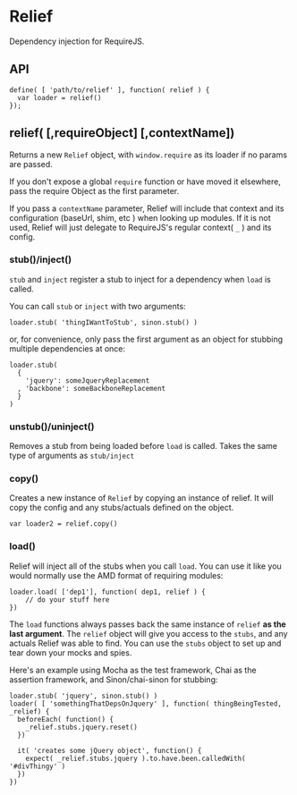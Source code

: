 Relief
====

Dependency injection for RequireJS.

## API

```
define( [ 'path/to/relief' ], function( relief ) {
  var loader = relief()
});
```

## relief( [,requireObject] [,contextName])

Returns a new `Relief` object, with `window.require` as its loader if no params
 are passed.

If you don't expose a global `require` function or have moved it elsewhere,
 pass the require Object as the first parameter.
 
If you pass a `contextName` parameter, Relief will include that context and its configuration (baseUrl, shim, etc ) when looking up modules. If it is not used, Relief will just delegate to RequireJS's regular context( `_` ) and its config.

### stub()/inject()

`stub` and `inject` register a stub to inject for a dependency when `load` is called.

You can call `stub` or `inject` with two arguments:

`loader.stub( 'thingIWantToStub', sinon.stub() )`

or, for convenience, only pass the first argument as an object for stubbing multiple dependencies at once:

```
loader.stub(
  {
    'jquery': someJqueryReplacement
  , 'backbone': someBackboneReplacement
  }
)
```

### unstub()/uninject()

Removes a stub from being loaded before `load` is called. Takes the same type of arguments as `stub/inject`

### copy()

Creates a new instance of `Relief` by copying an instance of relief. It will copy the config and any stubs/actuals defined on the object.

`var loader2 = relief.copy()`

### load()

Relief will inject all of the stubs when you call `load`. You can use it like you would normally use the AMD format of requiring modules:

```
loader.load( ['dep1'], function( dep1, relief ) {
	// do your stuff here
})
```

The `load` functions always passes back the same instance of `relief` **as the last argument**. The `relief` object will give you access to the `stubs`, and any actuals Relief was able to find. You can use the `stubs` object to set up and tear down your mocks and spies.

Here's an example using Mocha as the test framework, Chai as the assertion framework, and Sinon/chai-sinon for stubbing:

```
loader.stub( 'jquery', sinon.stub() )
loader( [ 'somethingThatDepsOnJquery' ], function( thingBeingTested, _relief) {
  beforeEach( function() {
    _relief.stubs.jquery.reset()
  })
  
  it( 'creates some jQuery object', function() {
    expect( _relief.stubs.jquery ).to.have.been.calledWith( '#divThingy' )
  })
})
```


